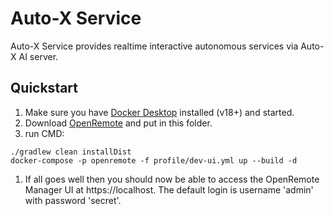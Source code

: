# Auto-X Service

Auto-X Service provides realtime interactive autonomous services via Auto-X AI server.

## Quickstart

1. Make sure you have [Docker Desktop](https://www.docker.com/products/docker-desktop) installed (v18+) and started. 
2. Download [OpenRemote](https://github.com/openremote/openremote) and put in this folder. 
3. run CMD:
```
./gradlew clean installDist
docker-compose -p openremote -f profile/dev-ui.yml up --build -d
```
1. If all goes well then you should now be able to access the OpenRemote Manager UI at https://localhost. 
   The default login is username 'admin' with password 'secret'.
